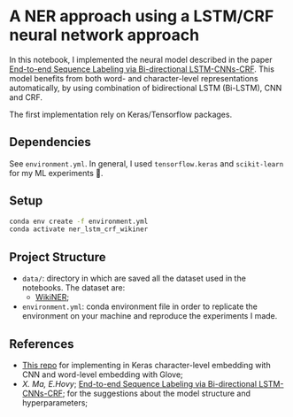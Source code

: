 # A NER approach using a LSTM/CRF neural network approach

In this notebook, I implemented the neural model described in the paper [End-to-end Sequence Labeling via Bi-directional LSTM-CNNs-CRF](https://www.aclweb.org/anthology/P16-1101.pdf). This model benefits from both word- and character-level representations automatically, by using combination
of bidirectional LSTM (Bi-LSTM), CNN and CRF.

The first implementation rely on Keras/Tensorflow packages.

## Dependencies
See `environment.yml`. In general, I used `tensorflow.keras` and `scikit-learn` for my ML experiments :crystal_ball:.

## Setup
```bash
conda env create -f environment.yml
conda activate ner_lstm_crf_wikiner
```

## Project Structure
* `data/`: directory in which are saved all the dataset used in the notebooks. The dataset are:
    * [WikiNER](https://github.com/dice-group/FOX/tree/master/input/Wikiner);
* `environment.yml`: conda environment file in order to replicate the environment on your machine and reproduce the experiments I made.

## References
* [This repo](https://github.com/napsternxg/DeepSequenceClassification/blob/master/model.py) for implementing in Keras character-level embedding with CNN and word-level embedding with Glove;
* *X. Ma, E.Hovy*; [End-to-end Sequence Labeling via Bi-directional LSTM-CNNs-CRF](https://www.aclweb.org/anthology/P16-1101.pdf); for the suggestions about the model structure and hyperparameters;